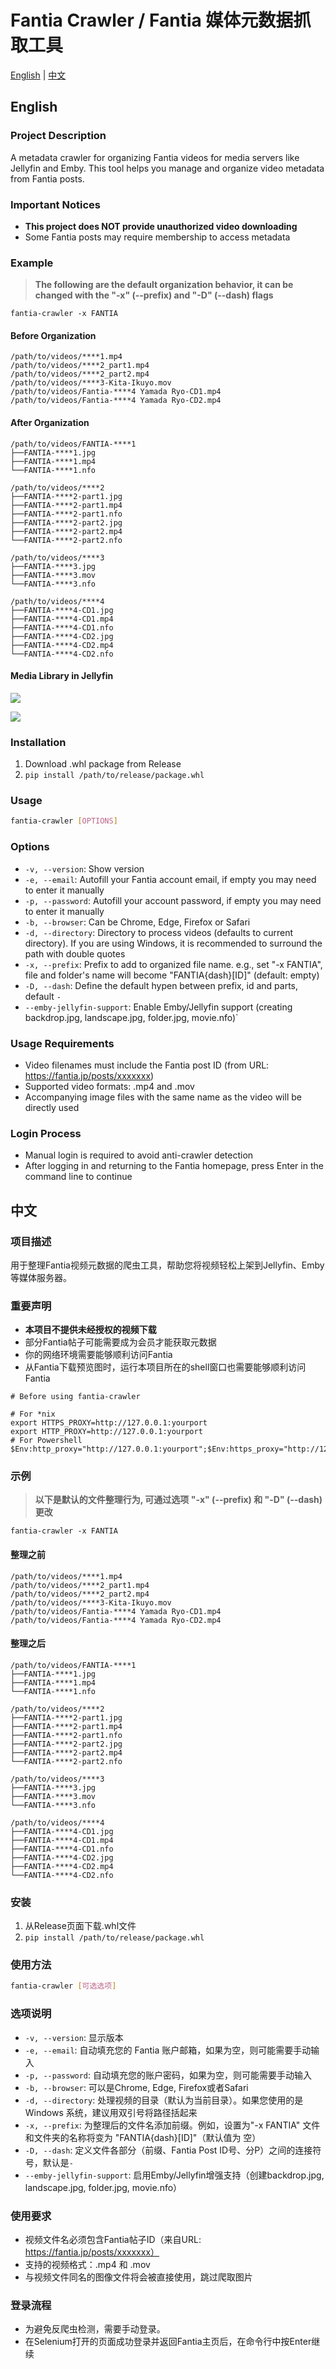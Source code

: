 # Fantia Crawler / Fantia 媒体元数据抓取工具

[English](#english) | [中文](#中文)

## English

### Project Description
A metadata crawler for organizing Fantia videos for media servers like Jellyfin and Emby. This tool helps you manage and organize video metadata from Fantia posts.

### Important Notices
- **This project does NOT provide unauthorized video downloading**
- Some Fantia posts may require membership to access metadata

### Example

> **The following are the default organization behavior, it can be changed with the "-x" (--prefix) and "-D" (--dash) flags**

```shell
fantia-crawler -x FANTIA
```

#### Before Organization

```ascii
/path/to/videos/****1.mp4
/path/to/videos/****2_part1.mp4
/path/to/videos/****2_part2.mp4
/path/to/videos/****3-Kita-Ikuyo.mov
/path/to/videos/Fantia-****4 Yamada Ryo-CD1.mp4
/path/to/videos/Fantia-****4 Yamada Ryo-CD2.mp4
```

#### After Organization

```ascii
/path/to/videos/FANTIA-****1
├──FANTIA-****1.jpg
├──FANTIA-****1.mp4
└──FANTIA-****1.nfo

/path/to/videos/****2
├──FANTIA-****2-part1.jpg
├──FANTIA-****2-part1.mp4
├──FANTIA-****2-part1.nfo
├──FANTIA-****2-part2.jpg
├──FANTIA-****2-part2.mp4
└──FANTIA-****2-part2.nfo

/path/to/videos/****3
├──FANTIA-****3.jpg
├──FANTIA-****3.mov
└──FANTIA-****3.nfo

/path/to/videos/****4
├──FANTIA-****4-CD1.jpg
├──FANTIA-****4-CD1.mp4
├──FANTIA-****4-CD1.nfo
├──FANTIA-****4-CD2.jpg
├──FANTIA-****4-CD2.mp4
└──FANTIA-****4-CD2.nfo
```

#### Media Library in Jellyfin

![](https://geelao-oss.oss-cn-hangzhou.aliyuncs.com/db/202411281114496.png?x-oss-process=style/jpeg)

![](https://geelao-oss.oss-cn-hangzhou.aliyuncs.com/db/202411281114234.png?x-oss-process=style/jpeg)

### Installation
1. Download .whl package from Release
2. `pip install /path/to/release/package.whl`

### Usage

```bash
fantia-crawler [OPTIONS]
```

### Options
- `-v, --version`: Show version 
- `-e, --email`: Autofill your Fantia account email, if empty you may need to enter it manually
- `-p, --password`: Autofill your account password, if empty you may need to enter it manually
- `-b, --browser`: Can be Chrome, Edge, Firefox or Safari
- `-d, --directory`: Directory to process videos (defaults to current directory). If you are using Windows, it is recommended to surround the path with double quotes
- `-x, --prefix`: Prefix to add to organized file name. e.g., set "-x FANTIA", file and folder's name will become "FANTIA{dash}[ID]" (default: empty)
- `-D, --dash`: Define the default hypen between prefix, id and parts, default `-`
- `--emby-jellyfin-support`: Enable Emby/Jellyfin support (creating backdrop.jpg, landscape.jpg, folder.jpg, movie.nfo)`

### Usage Requirements
- Video filenames must include the Fantia post ID (from URL: https://fantia.jp/posts/xxxxxxx)
- Supported video formats: .mp4 and .mov
- Accompanying image files with the same name as the video will be directly used

### Login Process
- Manual login is required to avoid anti-crawler detection
- After logging in and returning to the Fantia homepage, press Enter in the command line to continue

## 中文

### 项目描述
用于整理Fantia视频元数据的爬虫工具，帮助您将视频轻松上架到Jellyfin、Emby等媒体服务器。

### 重要声明
- **本项目不提供未经授权的视频下载**
- 部分Fantia帖子可能需要成为会员才能获取元数据
- 你的网络环境需要能够顺利访问Fantia
- 从Fantia下载预览图时，运行本项目所在的shell窗口也需要能够顺利访问Fantia

```shell
# Before using fantia-crawler

# For *nix
export HTTPS_PROXY=http://127.0.0.1:yourport
export HTTP_PROXY=http://127.0.0.1:yourport
# For Powershell
$Env:http_proxy="http://127.0.0.1:yourport";$Env:https_proxy="http://127.0.0.1:yourport"
```

### 示例

> **以下是默认的文件整理行为, 可通过选项 "-x" (--prefix) 和 "-D" (--dash) 更改**

```shell
fantia-crawler -x FANTIA
```

#### 整理之前

```ascii
/path/to/videos/****1.mp4
/path/to/videos/****2_part1.mp4
/path/to/videos/****2_part2.mp4
/path/to/videos/****3-Kita-Ikuyo.mov
/path/to/videos/Fantia-****4 Yamada Ryo-CD1.mp4
/path/to/videos/Fantia-****4 Yamada Ryo-CD2.mp4
```

#### 整理之后

```ascii
/path/to/videos/FANTIA-****1
├──FANTIA-****1.jpg
├──FANTIA-****1.mp4
└──FANTIA-****1.nfo

/path/to/videos/****2
├──FANTIA-****2-part1.jpg
├──FANTIA-****2-part1.mp4
├──FANTIA-****2-part1.nfo
├──FANTIA-****2-part2.jpg
├──FANTIA-****2-part2.mp4
└──FANTIA-****2-part2.nfo

/path/to/videos/****3
├──FANTIA-****3.jpg
├──FANTIA-****3.mov
└──FANTIA-****3.nfo

/path/to/videos/****4
├──FANTIA-****4-CD1.jpg
├──FANTIA-****4-CD1.mp4
├──FANTIA-****4-CD1.nfo
├──FANTIA-****4-CD2.jpg
├──FANTIA-****4-CD2.mp4
└──FANTIA-****4-CD2.nfo
```

### 安装
1. 从Release页面下载.whl文件
2. `pip install /path/to/release/package.whl`

### 使用方法

```bash
fantia-crawler [可选选项]
```

### 选项说明
- `-v, --version`: 显示版本
- `-e, --email`: 自动填充您的 Fantia 账户邮箱，如果为空，则可能需要手动输入
- `-p, --password`: 自动填充您的账户密码，如果为空，则可能需要手动输入
- `-b, --browser`: 可以是Chrome, Edge, Firefox或者Safari
- `-d, --directory`: 处理视频的目录（默认为当前目录）。如果您使用的是 Windows 系统，建议用双引号将路径括起来
- `-x, --prefix`: 为整理后的文件名添加前缀。例如，设置为"-x FANTIA" 文件和文件夹的名称将变为 "FANTIA{dash}[ID]"（默认值为 空）
- `-D, --dash`: 定义文件各部分（前缀、Fantia Post ID号、分P）之间的连接符号，默认是`-`
- `--emby-jellyfin-support`: 启用Emby/Jellyfin增强支持（创建backdrop.jpg, landscape.jpg, folder.jpg, movie.nfo）

### 使用要求
- 视频文件名必须包含Fantia帖子ID（来自URL: https://fantia.jp/posts/xxxxxxx）
- 支持的视频格式：.mp4 和 .mov
- 与视频文件同名的图像文件将会被直接使用，跳过爬取图片

### 登录流程
- 为避免反爬虫检测，需要手动登录。
- 在Selenium打开的页面成功登录并返回Fantia主页后，在命令行中按Enter继续
